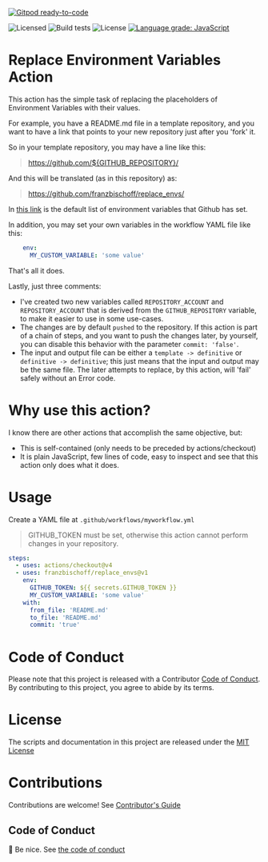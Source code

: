 [![Gitpod ready-to-code](https://img.shields.io/badge/Gitpod-ready--to--code-blue?logo=gitpod)](https://gitpod.io/#https://github.com/franzbischoff/replace_envs)

<!-- badges -->
![Licensed](https://github.com/franzbischoff/replace_envs/workflows/Licensed/badge.svg)
![Build tests](https://github.com/franzbischoff/replace_envs/workflows/Build%20tests/badge.svg)
![License](https://img.shields.io/badge/license-MIT-green)
[![Language grade: JavaScript](https://img.shields.io/lgtm/grade/javascript/g/franzbischoff/replace_envs.svg?logo=lgtm&logoWidth=18)](https://lgtm.com/projects/g/franzbischoff/replace_envs/context:javascript)
<!-- end badges -->

# Replace Environment Variables Action

This action has the simple task of replacing the placeholders of Environment Variables with their values.

For example, you have a README.md file in a template repository, and you want to have a link that points to your
new repository just after you 'fork' it.

So in your template repository, you may have a line like this:

> https://github.com/${GITHUB_REPOSITORY}/

And this will be translated (as in this repository) as:

> https://github.com/franzbischoff/replace_envs/

In [this link](https://docs.github.com/en/free-pro-team@latest/actions/reference/environment-variables) is the default 
list of environment variables that Github has set.

In addition, you may set your own variables in the workflow YAML file like this:

```yaml
    env:
      MY_CUSTOM_VARIABLE: 'some value'
```

That's all it does.

Lastly, just three comments:

- I've created two new variables called `REPOSITORY_ACCOUNT` and `REPOSITORY_ACCOUNT` that is derived from the
 `GITHUB_REPOSITORY` variable, to make it easier to use in some use-cases.
- The changes are by default `pushed` to the repository. If this action is part of a chain of steps, and you want to 
push the changes later, by yourself, you can disable this behavior with the parameter `commit: 'false'`.
- The input and output file can be either a `template -> definitive` or `definitive -> definitive`; this just means that
 the input and output may be the same file. The later attempts to replace, by this action, will 'fail' safely without an
  Error code.

# Why use this action?

I know there are other actions that accomplish the same objective, but:

- This is self-contained (only needs to be preceded by actions/checkout)
- It is plain JavaScript, few lines of code, easy to inspect and see that this action only does what it does.


# Usage

Create a YAML file at `.github/workflows/myworkflow.yml`
> GITHUB_TOKEN must be set, otherwise this action cannot perform changes in your repository.

```yaml
steps:
  - uses: actions/checkout@v4
  - uses: franzbischoff/replace_envs@v1
    env:
      GITHUB_TOKEN: ${{ secrets.GITHUB_TOKEN }}
      MY_CUSTOM_VARIABLE: 'some value'
    with:
      from_file: 'README.md'
      to_file: 'README.md'
      commit: 'true'
```

# Code of Conduct
Please note that this project is released with a Contributor [Code of Conduct](CODE_OF_CONDUCT.md). By contributing to
 this project, you agree to abide by its terms.

# License
The scripts and documentation in this project are released under the [MIT License](LICENSE)

# Contributions
Contributions are welcome!  See [Contributor's Guide](CONTRIBUTING.md)

## Code of Conduct
:wave: Be nice. See [the code of conduct](CODE_OF_CONDUCT.md)
